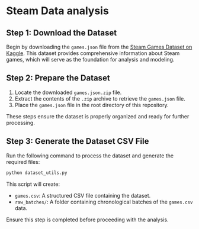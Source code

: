 # Steam Data analysis

## Step 1: Download the Dataset

Begin by downloading the `games.json` file from the [Steam Games Dataset on Kaggle](https://www.kaggle.com/datasets/fronkongames/steam-games-dataset). This dataset provides comprehensive information about Steam games, which will serve as the foundation for analysis and modeling.

## Step 2: Prepare the Dataset

1. Locate the downloaded `games.json.zip` file.
2. Extract the contents of the `.zip` archive to retrieve the `games.json` file.
3. Place the `games.json` file in the root directory of this repository.

These steps ensure the dataset is properly organized and ready for further processing.

## Step 3: Generate the Dataset CSV File

Run the following command to process the dataset and generate the required files:

```bash
python dataset_utils.py
```

This script will create:

- `games.csv`: A structured CSV file containing the dataset.
- `raw_batches/`: A folder containing chronological batches of the `games.csv` data.

Ensure this step is completed before proceeding with the analysis.